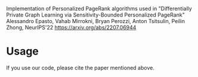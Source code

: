 Implementation of Personalized PageRank algorithms used in
"Differentially Private Graph Learning via Sensitivity-Bounded Personalized
PageRank" Alessandro Epasto, Vahab Mirrokni, Bryan Perozzi, Anton Tsitsulin,
Peilin Zhong, NeurIPS'22 https://arxiv.org/abs/2207.06944

# Usage
If you use our code, please cite the paper mentioned above.